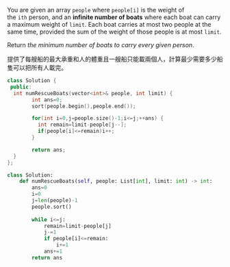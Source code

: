 You are given an array `people` where `people[i]` is the weight of the `ith` person, and an **infinite number of boats** where each boat can carry a maximum weight of `limit`. Each boat carries at most two people at the same time, provided the sum of the weight of those people is at most `limit`.

Return _the minimum number of boats to carry every given person_.

提供了每艘船的最大承重和人的體重且一艘船只能載兩個人，計算最少需要多少船隻可以把所有人載完。



```cpp
class Solution {
 public:
  int numRescueBoats(vector<int>& people, int limit) {
        int ans=0;
        sort(people.begin(),people.end());

        for(int i=0,j=people.size()-1;i<=j;++ans) {
          int remain=limit-people[j--];
          if(people[i]<=remain)i++;
        }

        return ans;
  }
};
```

```python
class Solution:
    def numRescueBoats(self, people: List[int], limit: int) -> int:
        ans=0
        i=0
        j=len(people)-1
        people.sort()
        
        while i<=j:
            remain=limit-people[j]
            j-=1
            if people[i]<=remain:
                i+=1
            ans+=1
        return ans
          
```
